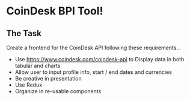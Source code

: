 # CoinDesk BPI Tool!

## The Task
Create a frontend for the CoinDesk API following these requirements...
* Use https://www.coindesk.com/coindesk-api to Display data in both tabular and charts
* Allow user to input profile info, start / end dates and currencies
* Be creative in presentation
* Use Redux
* Organize in re-usable components